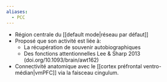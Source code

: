 ```yaml
---
aliases:
  - PCC
---
```

- Région centrale du [[default mode|réseau par défaut]] 
- Proposé que son activité est liée à:
	- La récupération de souvenir autobiographiques
	- Des fonctions attentionnelles Lee & Sharp 2013 (doi.org/10.1093/brain/awt162) 
- Connectivité anatomique avec le [[cortex préfrontal ventro-médian|vmPFC]] via la faisceau cingulum.
